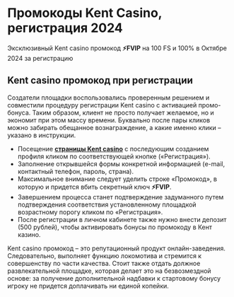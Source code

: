 # Промокоды Kent Casino, регистрация 2024

 Эксклюзивный Kent casino промокод **⚡️FVIP** на 100 FS и 100% в Октябре 2024 за регистрацию

 ## Kent casino промокод при регистрации
 
Создатели площадки воспользовались проверенным решением и совместили процедуру регистрации Kent casino с активацией промо-бонуса. Таким образом, клиент не просто получает желаемое, но и экономит при этом массу времени. Буквально после пары кликов можно забирать обещанное вознаграждение, а какие именно клики – указано в инструкции.

- Посещение **[страницы Kent casino](https://linksc.ru/kent_fvip)** с последующим созданием профиля кликом по соответствующей кнопке («Регистрация»).
- Заполнение открывшейся формы конкретной информацией (e-mail, контактный телефон, пароль, страна).
- Максимальное внимание следует уделить строке «Промокод», в которую и придется вбить секретный ключ **⚡️FVIP**.
- Завершением процесса станет подтверждение задуманного путем подтверждения соответствия установленному площадкой возрастному порогу кликом по «Регистрация».
- После регистрации в личном кабинете также нужно внести депозит (500 рублей), чтобы активировать бонусы по промокоду в Кент казино.


Kent casino промокод – это репутационный продукт онлайн-заведения. Следовательно, выполняет функцию локомотива и стремится к совершенству по части качества. Стоит также отдать должное развлекательной площадке, которая делает это на безвозмездной основе: за получение дополнительной надбавки к стартовому бонусу игроку не придется доплачивать ни единой копейки.


